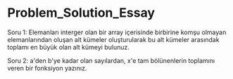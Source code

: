 # Problem_Solution_Essay
 Soru 1: Elemanları interger olan bir array içerisinde birbirine komşu olmayan elemanlarından oluşan alt kümeler oluşturularak bu alt kümeler arasındak toplamı en büyük olan alt kümeyi bulunuz.
 
 Soru 2: a'den b'ye kadar olan sayılardan, x'e tam bölünenlerin toplamını veren bir fonksiyon yazınız.
